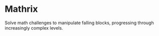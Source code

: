 # Mathrix
Solve math challenges to manipulate falling blocks, progressing through increasingly complex levels.
